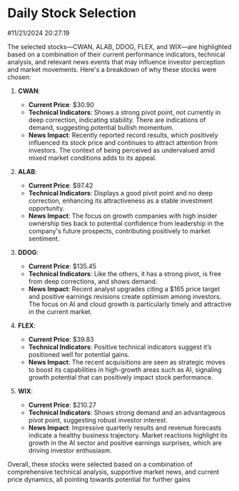 # Daily Stock Selection
 #11/21/2024 20:27:19

The selected stocks—CWAN, ALAB, DDOG, FLEX, and WIX—are highlighted based on a combination of their current performance indicators, technical analysis, and relevant news events that may influence investor perception and market movements. Here's a breakdown of why these stocks were chosen:

1. **CWAN**:
   - **Current Price**: $30.90
   - **Technical Indicators**: Shows a strong pivot point, not currently in deep correction, indicating stability. There are indications of demand, suggesting potential bullish momentum.
   - **News Impact**: Recently reported record results, which positively influenced its stock price and continues to attract attention from investors. The context of being perceived as undervalued amid mixed market conditions adds to its appeal.

2. **ALAB**:
   - **Current Price**: $97.42
   - **Technical Indicators**: Displays a good pivot point and no deep correction, enhancing its attractiveness as a stable investment opportunity.
   - **News Impact**: The focus on growth companies with high insider ownership ties back to potential confidence from leadership in the company's future prospects, contributing positively to market sentiment.

3. **DDOG**:
   - **Current Price**: $135.45
   - **Technical Indicators**: Like the others, it has a strong pivot, is free from deep corrections, and shows demand.
   - **News Impact**: Recent analyst upgrades citing a $165 price target and positive earnings revisions create optimism among investors. The focus on AI and cloud growth is particularly timely and attractive in the current market.

4. **FLEX**:
   - **Current Price**: $39.83
   - **Technical Indicators**: Positive technical indicators suggest it’s positioned well for potential gains.
   - **News Impact**: The recent acquisitions are seen as strategic moves to boost its capabilities in high-growth areas such as AI, signaling growth potential that can positively impact stock performance.

5. **WIX**:
   - **Current Price**: $210.27
   - **Technical Indicators**: Shows strong demand and an advantageous pivot point, suggesting robust investor interest.
   - **News Impact**: Impressive quarterly results and revenue forecasts indicate a healthy business trajectory. Market reactions highlight its growth in the AI sector and positive earnings surprises, which are driving investor enthusiasm.

Overall, these stocks were selected based on a combination of comprehensive technical analysis, supportive market news, and current price dynamics, all pointing towards potential for further gains
